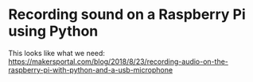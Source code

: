 # Recording sound on a Raspberry Pi using Python

This looks like what we need: https://makersportal.com/blog/2018/8/23/recording-audio-on-the-raspberry-pi-with-python-and-a-usb-microphone
